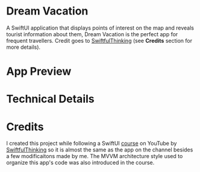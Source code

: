 # Dream Vacation
A SwiftUI application that displays points of interest on the map and reveals tourist information about them, Dream Vacation is the perfect app for frequent travellers. Credit goes to [SwiftfulThinking](https://www.youtube.com/@SwiftfulThinking]SwiftfulThinking) (see **Credits** section for more details).

# App Preview

# Technical Details

# Credits
I created this project while following a SwiftUI [course](https://www.youtube.com/playlist?list=PLwvDm4Vfkdpha5eVTjLM0eRlJ7-yDDwBk) on YouTube by [SwiftfulThinking](https://www.youtube.com/@SwiftfulThinking]SwiftfulThinking) so it is almost the same as the app on the channel besides a few modificaitons made by me. The MVVM architecture style used to organize this app's code was also introduced in the course.
